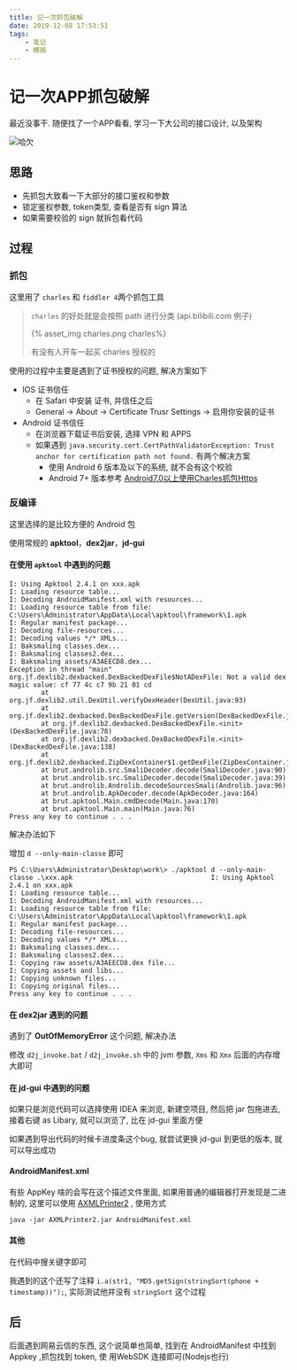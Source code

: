 ```yaml
---
title: 记一次抓包破解
date: 2019-12-08 17:53:51
tags:
	- 笔记	
	- 瞎搞
---
```


# 记一次APP抓包破解

最近没事干. 随便找了一个APP看看, 学习一下大公司的接口设计, 以及架构

![哈欠](/sticker/haqian.png)

<!--more-->



## 思路

* 先抓包大致看一下大部分的接口鉴权和参数
* 锁定鉴权参数, token类型, 查看是否有 sign 算法
* 如果需要校验的 sign 就拆包看代码

## 过程

### 抓包

这里用了 `charles` 和 `fiddler 4`两个抓包工具

> `charles` 的好处就是会按照 path 进行分类 (api.bilibili.com 例子)
>
> {% asset_img charles.png charles%}
>
> 有没有人开车一起买 charles 授权的

使用的过程中主要是遇到了证书授权的问题, 解决方案如下

* IOS 证书信任
  * 在 Safari 中安装 证书, 并信任之后
  * General -> About -> Certificate Trusr Settings -> 启用你安装的证书
* Android 证书信任
  * 在浏览器下载证书后安装, 选择 VPN 和 APPS
  * 如果遇到 `java.security.cert.CertPathValidatorException: Trust anchor for certification path not found.` 有两个解决方案
    * 使用 Android 6 版本及以下的系统, 就不会有这个校验
    * Android 7+ 版本参考 [Android7.0以上使用Charles抓包Https](https://juejin.im/post/5c611302f265da2ddc3c5622)

### 反编译

这里选择的是比较方便的 Android 包

使用常规的 **apktool**，**dex2jar**，**jd-gui**

#### 在使用 `apktool` 中遇到的问题

```plain_text
I: Using Apktool 2.4.1 on xxx.apk
I: Loading resource table...
I: Decoding AndroidManifest.xml with resources...
I: Loading resource table from file: C:\Users\Administrator\AppData\Local\apktool\framework\1.apk
I: Regular manifest package...
I: Decoding file-resources...
I: Decoding values */* XMLs...
I: Baksmaling classes.dex...
I: Baksmaling classes2.dex...
I: Baksmaling assets/A3AEECD8.dex...
Exception in thread "main" org.jf.dexlib2.dexbacked.DexBackedDexFile$NotADexFile: Not a valid dex magic value: cf 77 4c c7 9b 21 01 cd
        at org.jf.dexlib2.util.DexUtil.verifyDexHeader(DexUtil.java:93)
        at org.jf.dexlib2.dexbacked.DexBackedDexFile.getVersion(DexBackedDexFile.java:111)
        at org.jf.dexlib2.dexbacked.DexBackedDexFile.<init>(DexBackedDexFile.java:78)
        at org.jf.dexlib2.dexbacked.DexBackedDexFile.<init>(DexBackedDexFile.java:138)
        at org.jf.dexlib2.dexbacked.ZipDexContainer$1.getDexFile(ZipDexContainer.java:181)
        at brut.androlib.src.SmaliDecoder.decode(SmaliDecoder.java:90)
        at brut.androlib.src.SmaliDecoder.decode(SmaliDecoder.java:39)
        at brut.androlib.Androlib.decodeSourcesSmali(Androlib.java:96)
        at brut.androlib.ApkDecoder.decode(ApkDecoder.java:164)
        at brut.apktool.Main.cmdDecode(Main.java:170)
        at brut.apktool.Main.main(Main.java:76)
Press any key to continue . . .                                       
```

解决办法如下

增加 `d --only-main-classe`  即可

```plain_text
PS C:\Users\Administrator\Desktop\work\> ./apktool d --only-main-classe .\xxx.apk                                   I: Using Apktool 2.4.1 on xxx.apk
I: Loading resource table...
I: Decoding AndroidManifest.xml with resources...
I: Loading resource table from file: C:\Users\Administrator\AppData\Local\apktool\framework\1.apk
I: Regular manifest package...
I: Decoding file-resources...
I: Decoding values */* XMLs...
I: Baksmaling classes.dex...
I: Baksmaling classes2.dex...
I: Copying raw assets/A3AEECD8.dex file...
I: Copying assets and libs...
I: Copying unknown files...
I: Copying original files...
Press any key to continue . . .                                             
```



#### 在 dex2jar 遇到的问题

遇到了 **OutOfMemoryError** 这个问题, 解决办法

修改 `d2j_invoke.bat` / `d2j_invoke.sh`   中的 jvm 参数,  `Xms` 和 `Xmx` 后面的内存增大即可



#### 在 jd-gui 中遇到的问题

如果只是浏览代码可以选择使用 IDEA 来浏览,  新建空项目, 然后把 jar 包拖进去, 接着右键 as Libary, 就可以浏览了, 比在 jd-gui 里面方便

如果遇到导出代码的时候卡进度条这个bug, 就尝试更换 jd-gui 到更低的版本, 就可以导出成功



#### AndroidManifest.xml

有些 AppKey 啥的会写在这个描述文件里面, 如果用普通的编辑器打开发现是二进制的, 这里可以使用 [AXMLPrinter2](https://code.google.com/archive/p/android4me/downloads)   , 使用方式

`java -jar AXMLPrinter2.jar AndroidManifest.xml`



#### 其他

在代码中搜关键字即可

我遇到的这个还写了注释 `i.a(str1, "MD5.getSign(stringSort(phone + timestamp))");`, 实际测试他并没有 `stringSort` 这个过程 

 



## 后

后面遇到网易云信的东西, 这个说简单也简单, 找到在 AndroidManifest 中找到 Appkey ,抓包找到 token, 使 用WebSDK 连接即可(Nodejs也行)